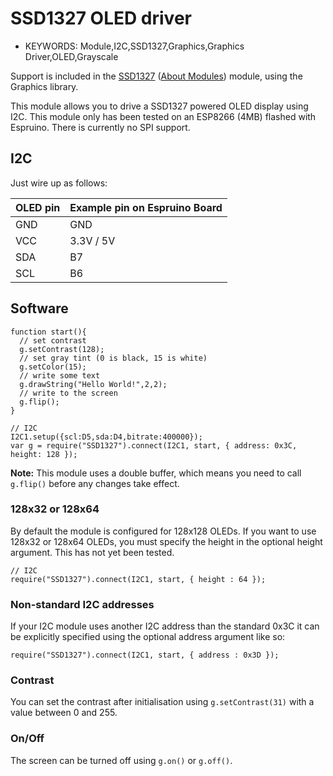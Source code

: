 <!--- Copyright (c) 2023 Stefan Bauwens. See the file LICENSE for copying permission. -->
SSD1327 OLED driver
===================

* KEYWORDS: Module,I2C,SSD1327,Graphics,Graphics Driver,OLED,Grayscale

Support is included in the [SSD1327](/modules/SSD1327.js) ([About Modules](/Modules)) module, using the Graphics library.

This module allows you to drive a SSD1327 powered OLED display using I2C.
This module only has been tested on an ESP8266 (4MB) flashed with Espruino.
There is currently no SPI support.

I2C
---

Just wire up as follows:

| OLED pin | Example pin on Espruino Board |
|----------|-------------------------------|
| GND      | GND                           |
| VCC      | 3.3V / 5V                     |
| SDA      | B7                            |
| SCL      | B6                            |

Software
-------

```
function start(){
  // set contrast
  g.setContrast(128);
  // set gray tint (0 is black, 15 is white)
  g.setColor(15);
  // write some text
  g.drawString("Hello World!",2,2);
  // write to the screen
  g.flip(); 
}

// I2C
I2C1.setup({scl:D5,sda:D4,bitrate:400000});
var g = require("SSD1327").connect(I2C1, start, { address: 0x3C, height: 128 });
```

**Note:** This module uses a double buffer, which means you need to call ```g.flip()``` before any changes take effect.

### 128x32 or 128x64

By default the module is configured for 128x128 OLEDs. If you want to use 128x32 or 128x64 OLEDs, you must specify the height in the optional height argument. This has not yet been tested.

```
// I2C
require("SSD1327").connect(I2C1, start, { height : 64 });
```

### Non-standard I2C addresses

If your I2C module uses another I2C address than the standard 0x3C it can be explicitly specified using the optional address argument like so:

```
require("SSD1327").connect(I2C1, start, { address : 0x3D });
```

### Contrast

You can set the contrast after initialisation using `g.setContrast(31)` with a value between 0 and 255.

### On/Off

The screen can be turned off using `g.on()` or `g.off()`.
